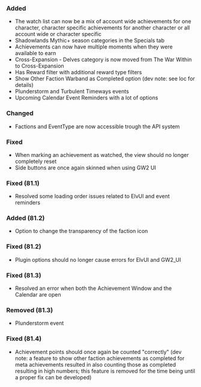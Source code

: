 ### Added
- The watch list can now be a mix of account wide achievements for one character, character specific achievements for another character or all account wide or character specific
- Shadowlands Mythic+ season categories in the Specials tab
- Achievements can now have multiple moments when they were available to earn
- Cross-Expansion - Delves category is now moved from The War Within to Cross-Expansion
- Has Reward filter with additional reward type filters
- Show Other Faction Warband as Completed option (dev note: see loc for details)
- Plunderstorm and Turbulent Timeways events
- Upcoming Calendar Event Reminders with a lot of options

### Changed
- Factions and EventType are now accessible trough the API system

### Fixed
- When marking an achievement as watched, the view should no longer completely reset
- Side buttons are once again skinned when using GW2 UI

### Fixed (81.1)
- Resolved some loading order issues related to ElvUI and event reminders

### Added (81.2)
- Option to change the transparency of the faction icon

### Fixed (81.2)
- Plugin options should no longer cause errors for ElvUI and GW2_UI

### Fixed (81.3)
- Resolved an error when both the Achievement Window and the Calendar are open

### Removed (81.3)
- Plunderstorm event

### Fixed (81.4)
- Achievement points should once again be counted "correctly" (dev note: a feature to show other faction achievements as completed for meta achievements resulted in also counting those as completed resulting in high numbers; this feature is removed for the time being until a proper fix can be developed)